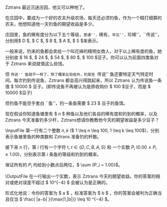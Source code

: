 Zztrans 最近沉迷庄园，他又可以种地了。

在庄园中，要成为一个好的农夫升级农场，每天还必须钓鱼，作为一个精打细算的农夫，他想知道他一天钓鱼的期望收益是多少。

庄园里，鱼的稀有度分为以下五个等级，``普通''，``稀有，``罕见''，``珍稀''，``传说''，分别用$ D $, $ C $, $ B $, $ A $, $ S $来表示。  

一般来说，钓来的鱼都会卖给一个叫花婶的精明女商人，对于以上稀有度的鱼，她分别收 
 $ 16 $, $ 24 $, $ 54 $, $ 80 $, $ 100 $豆子。你可以认为前面四类鱼对于 Zztrans 来说就值这么些钱。

但 ``传说'' 鱼就不一样了，除了概率比较低外，钓某些 ``传说'' 鱼还要特定天气特定时间。每次钓到传说鱼，Zztrans 都会高兴得跳起来，所以 Zztrans 认为传说鱼一条值 $ 10000 $ 豆子。(即传说鱼不再被认为是原收购价 $ 100 $豆子，而是 $ 10000 $豆子)

但钓鱼不能空手套白 ``鱼''，钓一条鱼需要 $ 23 $ 豆子的鱼饵。

现在假设你知道鱼塘里有 $ n $ 种鱼以及他们各自的稀有度和钓到的概率，以及 Zztrans 今天准备钓多少杆，Zztrans想请你教教他今天的期望收益是多少豆子？


\InputFile
第一行有二个整数 $n, k$ ($ 1 \leq  n \leq 100, 1 \leq  k \leq 100$)，分别表示鱼塘里鱼的种类数和 Zztrans 准备钓的杆数。

接下来 $n$ 行，第 $i$ 行有一个字符 t, $t \in  \{D,C,B,A,S\}$ 和 一个实数 $P_i$ ($0.00 \leq P_i \leq 1.00$)，分别表示第 $i$ 条鱼的等级和钓到的概率。

保证所有的 $P_i$ 均给到小数点后两位，$ \sum {P_i = 1.00}$。

\OutputFile
在一行输出一个实数，表示 Zztrans 今天的期望收益。你的答案的相对或绝对误差不超过 $ 10^{−4} $ 会被认为是正确的。

形式化地说：令你的答案为 $ a $ ，标准答案为 $ b $ ，你的答案会被判为正确当且仅当 $ \frac{ |a−b| }{\max(1,|b|)} \leq 10 ^{−4} $。

